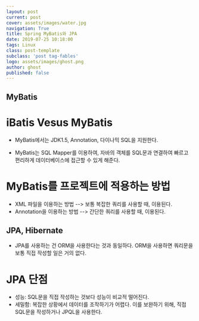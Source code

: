 ```yaml
---
layout: post
current: post
cover: assets/images/water.jpg
navigation: True
title: Spring MyBatis와 JPA
date: 2019-07-25 10:18:00
tags: Linux
class: post-template
subclass: 'post tag-fables'
logo: assets/images/ghost.png
author: ghost
published: false
---
```


## MyBatis
# iBatis Vesus MyBatis
- MyBatis에서는 JDK1.5, Annotation, 다이나믹 SQL을 지원한다.

- MyBatis는 SQL Mapper를 이용하여, 자바의 객체를 SQL문과 연결하여 빠르고 편리하게 데이터베이스에 접근할 수 있게 해준다.

# MyBatis를 프로젝트에 적용하는 방법
- XML 파일을 이용하는 방법 --> 보통 복잡한 쿼리를 사용할 때, 이용된다.
- Annotation을 이용하는 방법 --> 간단한 쿼리를 사용할 때, 이용된다.

## JPA, Hibernate
- JPA를 사용하는 건 ORM을 사용한다는 것과 동일하다. ORM을 사용하면 쿼리문을 보통 직접 작성할 일은 거의 없다.

# JPA 단점
- 성능: SQL문을 직접 작성하는 것보다 성능이 비교적 떨어진다.
- 세밀함: 복잡한 상황에서 데이터를 조작하기가 어렵다. 이를 보완하기 위해, 직접 SQL문을 작성하거나 JPQL을 사용한다.
